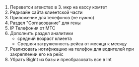 1. Переветси агенство в 3. мкр на кассу комтет
2. Редизайн сайта клиентской части
3. Приложение для телефонов (не нужно)
4. Раздел "Согласование" для гены
5. IP Телефония от МТС
6. Дополнить раздел аналитики
   - средний возраст клиента
   - Средняя загруженность рейса от месяца к месяцу
7. Реализовать нотификацию на телефон для водителей при закреплении его на рейс
8. Убрать BigInt из базы и преобразовать все в Int